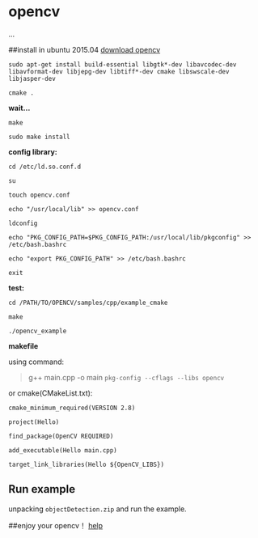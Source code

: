 # opencv
...

##install in ubuntu 2015.04
[download opencv](http://opencv.org)

`sudo apt-get install build-essential libgtk*-dev libavcodec-dev libavformat-dev libjepg-dev libtiff*-dev cmake libswscale-dev libjasper-dev`

`cmake .`

**wait...**

`make`

`sudo make install`

**config library:**

`cd /etc/ld.so.conf.d`

`su`

`touch opencv.conf`

`echo "/usr/local/lib" >> opencv.conf`

`ldconfig`

`echo "PKG_CONFIG_PATH=$PKG_CONFIG_PATH:/usr/local/lib/pkgconfig" >> /etc/bash.bashrc`

`echo "export PKG_CONFIG_PATH" >> /etc/bash.bashrc`

`exit`

**test:**

`cd /PATH/TO/OPENCV/samples/cpp/example_cmake`

`make`

`./opencv_example`

**makefile**

using command:

>g++ main.cpp -o main `pkg-config --cflags --libs opencv`

or cmake(CMakeList.txt):

`cmake_minimum_required(VERSION 2.8)`

`project(Hello)`

`find_package(OpenCV REQUIRED)`

`add_executable(Hello main.cpp)`

`target_link_libraries(Hello ${OpenCV_LIBS})`

## Run example
unpacking `objectDetection.zip` and run the example.

##enjoy your opencv！
[help](www.douban.com/note/478450231)
